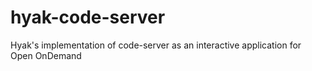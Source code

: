 # hyak-code-server
Hyak's implementation of code-server as an interactive application for Open OnDemand
